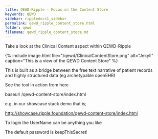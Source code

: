 ```yaml
---
title: QEWD-Ripple - Focus on the Content Store
keywords: QEWD
sidebar: rippledocs1_sidebar
permalink: qewd_ripple_content_store.html
folder: qewd
filename: qewd_ripple_content_store.md
---
```





Take a look at the Clinical Content aspect within QEWD-Ripple

{% include image.html file="/qewd/ClinicalContentStore.png" alt="Jekyll" caption="This is a view of the QEWD Content Store" %}

This is built as a bridge between the free text narrative of patient records and highly structured data (eg archetypable openEHR)

See the tool in action from here

baseurl /qewd-content-store/index.html

e.g. in our showcase stack demo that is;

http://showcase.ripple.foundation/qewd-content-store/index.html

To login the UserName can be anything you like

The default password is keepThisSecret!
